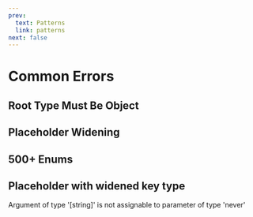 ```yaml
---
prev:
  text: Patterns
  link: patterns
next: false
---
```


# Common Errors

## Root Type Must Be Object

## Placeholder Widening

## 500+ Enums

## Placeholder with widened key type

Argument of type '[string]' is not assignable to parameter of type 'never'
